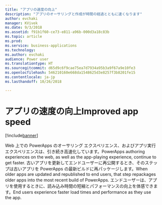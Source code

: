 ```yaml
---
title: "アプリの速度の向上"
description: "アプリのオーサリングと作成が時間の経過とともに速くなります"
author: evchaki
manager: KVivek
ms.date: 9/3/2018
ms.assetid: f91b1f60-ce73-e811-a96b-000d3a18c83b
ms.topic: article
ms.prod: 
ms.service: business-applications
ms.technology: 
ms.author: evchaki
audience: Power user
ms.translationtype: HT
ms.sourcegitcommit: d65d9c6f9cae75ea7d7934a95b3a9f67a9e10fe3
ms.openlocfilehash: 546210160e668da1548625d3e8257f3b8201fe15
ms.contentlocale: ja-jp
ms.lasthandoff: 10/26/2018

---
```

# <a name="improved-app-speed"></a><span data-ttu-id="ce6e4-103">アプリの速度の向上</span><span class="sxs-lookup"><span data-stu-id="ce6e4-103">Improved app speed</span></span>


[!include[banner](../../includes/banner.md)]

<span data-ttu-id="ce6e4-104">Web 上での PowerApps のオーサリング エクスペリエンス、およびアプリ実行エクスペリエンスは、引き続き高速化しています。</span><span class="sxs-lookup"><span data-stu-id="ce6e4-104">PowerApps authoring experiences on the web, as well as the app-playing experience, continue to get faster.</span></span> <span data-ttu-id="ce6e4-105">古いアプリを更新してエンドユーザーに再公開するとき、そのステップは古いアプリを PowerApps の最新ビルドに再パッケージします。</span><span class="sxs-lookup"><span data-stu-id="ce6e4-105">When older apps are updated and republished to end users, that step repackages older apps into the most recent build of PowerApps.</span></span> <span data-ttu-id="ce6e4-106">エンドユーザーは、アプリを使用するときに、読み込み時間の短縮とパフォーマンスの向上を体感できます。</span><span class="sxs-lookup"><span data-stu-id="ce6e4-106">End users experience faster load times and performance as they use the app.</span></span>

